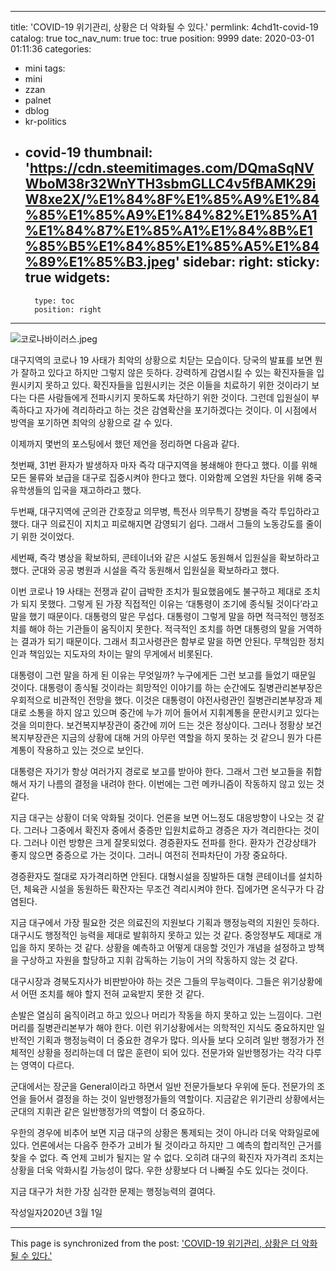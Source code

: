 
---
title: 'COVID-19 위기관리, 상황은 더 악화될 수 있다.'
permlink: 4chd1t-covid-19
catalog: true
toc_nav_num: true
toc: true
position: 9999
date: 2020-03-01 01:11:36
categories:
- mini
tags:
- mini
- zzan
- palnet
- dblog
- kr-politics
- covid-19
thumbnail: 'https://cdn.steemitimages.com/DQmaSqNVWboM38r32WnYTH3sbmGLLC4v5fBAMK29iW8xe2X/%E1%84%8F%E1%85%A9%E1%84%85%E1%85%A9%E1%84%82%E1%85%A1%E1%84%87%E1%85%A1%E1%84%8B%E1%85%B5%E1%84%85%E1%85%A5%E1%84%89%E1%85%B3.jpeg'
sidebar:
    right:
        sticky: true
widgets:
    -
        type: toc
        position: right
---


![코로나바이러스.jpeg](https://cdn.steemitimages.com/DQmaSqNVWboM38r32WnYTH3sbmGLLC4v5fBAMK29iW8xe2X/%E1%84%8F%E1%85%A9%E1%84%85%E1%85%A9%E1%84%82%E1%85%A1%E1%84%87%E1%85%A1%E1%84%8B%E1%85%B5%E1%84%85%E1%85%A5%E1%84%89%E1%85%B3.jpeg)


대구지역의 코로나 19 사태가 최악의 상황으로 치닫는 모습이다. 당국의 발표를 보면 뭔가 잘하고 있다고 하지만 그렇지 않은 듯하다. 강력하게 감염시킬 수 있는 확진자들을 입원시키지 못하고 있다. 확진자들을 입원시키는 것은 이들을 치료하기 위한 것이라기 보다는 다른 사람들에게 전파시키지 못하도록 차단하기 위한 것이다. 그런데 입원실이 부족하다고 자가에 격리하라고 하는 것은 감염확산을 포기하겠다는 것이다. 이 시점에서 방역을 포기하면 최악의 상황으로 갈 수 있다.

이제까지 몇번의 포스팅에서 했던 제언을 정리하면 다음과 같다.

첫번째, 31번 환자가 발생하자 마자 즉각 대구지역을 봉쇄해야 한다고 했다. 이를 위해 모든 물류와 보급을 대구로 집중시켜야 한다고 했다. 이와함께 오염원 차단을 위해 중국 유학생들의 입국을 재고하라고 했다.

두번째, 대구지역에 군의관 간호장교 의무병, 특전사 의무특기 장병을 즉각 투입하라고 했다. 대구 의료진이 지치고 피로해지면 감영되기 쉽다. 그래서 그들의 노동강도를 줄이기 위한 것이었다.

세번째, 즉각 병상을 확보하되, 콘테이너와 같은 시설도 동원해서 입원실을 확보하라고 했다. 군대와 공공 병원과 시설을 즉각 동원해서 입원실을 확보하라고 했다.

이번 코로나 19 사태는 전쟁과 같이 급박한 조치가 필요했음에도 불구하고 제대로 조치가 되지 못했다. 그렇게 된 가장 직접적인 이유는 ‘대통령이 조기에 종식될 것이다’라고 말을 했기 때문이다. 대통령의 말은 무섭다. 대통령이 그렇게 말을 하면 적극적인 행정조치를 해야 하는 기관들이 움직이지 못한다. 적극적인 조치를 하면 대통령의 말을 거역하는 결과가 되기 때문이다. 그래서 최고사령관은 함부로 말을 하면 안된다. 무책임한 정치인과 책임있는 지도자의 차이는 말의 무게에서 비롯된다.

대통령이 그런 말을 하게 된 이유는 무엇일까? 누구에게든 그런 보고를 들었기 때문일 것이다. 대통령이 종식될 것이라는 희망적인 이야기를 하는 순간에도 질병관리본부장은 우회적으로 비관적인 전망을 했다. 이것은 대통령이 야전사령관인 질병관리본부장과 제대로 소통을 하지 않고 있으며 중간에 누가 끼어 들어서 지휘계통을 문란시키고 있다는 것을 의미한다. 보건복지부장관이 중간에 끼어 드는 것은 정상이다. 그러나 정황상 보건복지부장관은 지금의 상황에 대해 거의 아무런 역할을 하지 못하는 것 같으니 뭔가 다른 계통이 작용하고 있는 것으로 보인다. 

대통령은 자기가 항상 여러가지 경로로 보고를 받아야 한다. 그래서 그런 보고들을 취합해서 자기 나름의 결정을 내려야 한다. 이번에는 그런 메카니즘이 작동하지 않고 있는 것 같다.

지금 대구는 상황이 더욱 악화될 것이다. 언론을 보면 어느정도 대응방향이 나오는 것 같다. 그러나 그중에서 확진자 중에서 중증만 입원치료하고 경증은 자가 격리한다는 것이다. 그러나 이런 방향은 크게 잘못되었다. 경증환자도 전파를 한다. 환자가 건강상태가 좋지 않으면 중증으로 가는 것이다. 그러니 여전히 전파차단이 가장 중요하다.

경증환자도 절대로 자가격리하면 안된다. 대형시설을 징발하든 대형 콘테이너를 설치하던, 체육관 시설을 동원하든 확잔자는 무조건 격리시켜야 한다. 집에가면 온식구가 다 감염된다.

지금 대구에서 가장 필요한 것은 의료진의 지원보다 기획과 행정능력의 지원인 듯하다. 대구시도 행정적인 능력을 제대로 발휘하지 못하고 있는 것 같다. 중앙정부도 제대로 개입을 하지 못하는 것 같다. 상황을 예측하고 어떻게 대응할 것인가 개념을 설정하고 방책을 구상하고 자원을 할당하고 지휘 감독하는 기능이 거의 작동하지 않는 것 같다.

대구시장과 경북도지사가 비판받아야 하는 것은 그들의 무능력이다. 그들은 위기상황에서 어떤 조치를 해야 할지 전혀 교육받지 못한 것 같다.

손발은 열심히 움직이려고 하고 있으나 머리가 작동을 하지 못하고 있는 느낌이다. 그런 머리를 질병관리본부가 해야 한다. 이런 위기상황에서는 의학적인 지식도 중요하지만 일반적인 기획과 행정능력이 더 중요한 경우가 많다. 의사들 보다 오히려 일반 행정가가 전체적인 상황을 정리하는데 더 많은 훈련이 되어 있다. 전문가와 일반행정가는 각각 다루는 영역이 다르다.

군대에서는 장군을 General이라고 하면서 일반 전문가들보다 우위에 둔다. 전문가의 조언을 들어서 결정을 하는 것이 일반행정가들의 역할이다. 지금같은 위기관리 상황에서는 군대의 지휘관 같은 일반행정가의 역할이 더 중요하다.

우한의 경우에 비추어 보면 지금 대구의 상황은 통제되는 것이 아니라 더욱 악화일로에 있다. 언론에서는 다음주 한주가 고비가 될 것이라고 하지만 그 예측의 합리적인 근거를 찾을 수 없다. 즉 언제 고비가 될지는 알 수 없다. 오히려 대구의 확진자 자가격리 조치는 상황을 더욱 악화시킬 가능성이 많다. 우한 상황보다 더 나빠질 수도 있다는 것이다.

지금 대구가 처한 가장 심각한 문제는 행정능력의 결여다.

작성일자2020년 3월 1일

- - -

This page is synchronized from the post: ['COVID-19 위기관리, 상황은 더 악화될 수 있다.'](https://steemit.com/@oldstone/4chd1t-covid-19)
